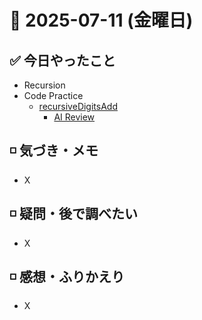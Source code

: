 # 📅 2025-07-11 (金曜日)

## ✅ 今日やったこと

- Recursion
- Code Practice
  - [recursiveDigitsAdd](/journal/2025/07/practice_codes/recursiveDigitsAdd.js)
    - [AI Review](/journal/2025/07/ai_code_review/recursiveDigitsAdd.md)

## ◽️ 気づき・メモ

- X

## ◽️ 疑問・後で調べたい

- X

## ◽️ 感想・ふりかえり

- X
